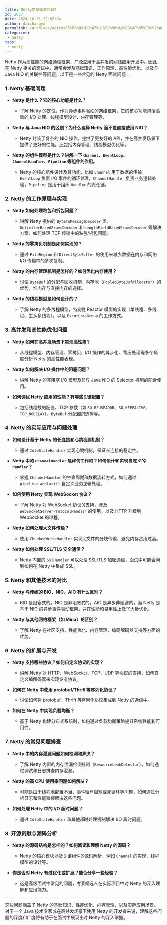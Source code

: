 ```yaml
---
title: Netty常见面试问题2
id: 1637
date: 2024-10-31 22:02:04
author: daichangya
permalink: /archives/netty%E5%B8%B8%E8%A7%81%E9%9D%A2%E8%AF%95%E9%97%AE%E9%A2%982/
categories:
 - netty
tags: 
 - netty
---
```


Netty 作为高性能的网络通信框架，广泛应用于高并发的网络应用开发中。因此，在 Netty 相关的面试中，通常会涉及基础知识、工作原理、高性能优化、以及与 Java NIO 的关联性等问题。以下是一些常见的 Netty 面试问题：

### 1\. **Netty 基础问题**

*   **Netty 是什么？它的核心功能是什么？**
    
    *   了解 Netty 的定位，作为异步事件驱动的网络框架，它的核心功能包括高效的 I/O 处理、线程模型设计、内存管理等。
*   **Netty 与 Java NIO 的区别？为什么选择 Netty 而不是直接使用 NIO？**
    
    *   Netty 封装了复杂的 NIO 操作，提供了更友好的 API，并在高并发场景下提供了更好的性能。还包括内存管理、线程模型优化等。
*   **Netty 的组件模型是什么？讲解一下 `Channel`、`EventLoop`、`ChannelHandler`、`Pipeline` 等组件的作用。**
    
    *   Netty 的核心组件设计及其功能，比如 `Channel` 用于数据的传输，`EventLoop` 负责 I/O 事件的循环处理，`ChannelHandler` 负责业务逻辑处理，`Pipeline` 是用于组织 `Handler` 的责任链。

### 2\. **Netty 的工作原理与实现**

*   **Netty 如何处理粘包和拆包问题？**
    
    *   讲解 Netty 提供的 `ByteToMessageDecoder` 类、`DelimiterBasedFrameDecoder` 和 `LengthFieldBasedFrameDecoder` 等解决方案，如何处理 TCP 传输中的粘包/拆包问题。
*   **Netty 的零拷贝机制是如何实现的？**
    
    *   通过 `FileRegion` 和 `DirectByteBuffer` 的使用来减少数据在内存和网络 I/O 传输中的多次复制。
*   **Netty 的内存管理机制是怎样的？如何优化内存使用？**
    
    *   讨论 `ByteBuf` 的分配与回收机制，内存池（`PooledByteBufAllocator`）的优势，堆内存与直接内存的选择。
*   **Netty 的线程模型是如何设计的？**
    
    *   了解 Netty 的多线程模型，特别是 Reactor 模型的实现（单线程、多线程、主从多线程），以及 `EventLoopGroup` 的工作方式。

### 3\. **高并发和高性能优化问题**

*   **Netty 如何在高并发场景下实现高性能？**
    
    *   从线程模型、内存管理、零拷贝、I/O 操作的异步化、背压处理等多个角度分析 Netty 的高性能表现。
*   **Netty 如何解决 I/O 操作中的阻塞问题？**
    
    *   讲解 Netty 的非阻塞 I/O 模型及其与 Java NIO 的 Selector 机制的配合使用。
*   **如何调优 Netty 应用的性能？有哪些关键配置？**
    
    *   包括线程数的配置、TCP 参数（如 `SO_REUSEADDR`、`SO_KEEPALIVE`、`TCP_NODELAY`）、`ByteBuf` 分配器的选择等。

### 4\. **Netty 的实际应用与问题处理**

*   **如何设计基于 Netty 的长连接和心跳检测机制？**
    
    *   通过 `IdleStateHandler` 实现心跳机制，保证长连接的稳定性。
*   **Netty 中的 `ChannelHandler` 是如何工作的？如何设计和实现自定义的 `Handler`？**
    
    *   掌握 `ChannelHandler` 的生命周期和数据流转方式，如何通过 `pipeline.addLast()` 自定义业务逻辑处理。
*   **如何使用 Netty 实现 WebSocket 协议？**
    
    *   了解 Netty 对 WebSocket 协议的支持，涉及 `WebSocketServerProtocolHandler` 的使用，以及 HTTP 升级到 WebSocket 的过程。
*   **Netty 如何处理大文件传输？**
    
    *   使用 `ChunkedWriteHandler` 实现大文件的分块传输，避免内存占用过高。
*   **Netty 如何处理 SSL/TLS 安全通信？**
    
    *   Netty 内置的 `SslHandler` 可以处理 SSL/TLS 加密通信，面试中可能会问到如何在 Netty 中集成 SSL。

### 5\. **Netty 和其他技术的对比**

*   **Netty 与传统的 BIO、NIO、AIO 有什么区别？**
    
    *   BIO 是阻塞式的，NIO 是非阻塞式的，AIO 是异步非阻塞的，而 Netty 是基于 NIO 的异步事件驱动框架，并在性能和易用性上做了大量优化。
*   **Netty 与其他网络框架（如 Mina）的区别？**
    
    *   了解 Netty 在社区支持、性能优化、内存管理、编码解码器支持等方面的优势。

### 6\. **Netty 的扩展与开发**

*   **Netty 支持哪些协议？如何自定义协议的实现？**
    
    *   讲解 Netty 对 HTTP、WebSocket、TCP、UDP 等协议的支持，如何自定义编解码器来实现专有协议。
*   **如何在 Netty 中使用 protobuf/Thrift 等序列化协议？**
    
    *   讨论如何将 protobuf、Thrift 等序列化协议集成到 Netty 的通信中。
*   **如何在 Netty 中实现负载均衡？**
    
    *   基于 Netty 构建分布式系统时，如何通过负载均衡策略提升系统性能和可用性。

### 7\. **Netty 的常见问题排查**

*   **Netty 中的内存泄漏问题如何检测和解决？**
    
    *   了解 Netty 内置的内存泄漏检测机制（`ResourceLeakDetector`），如何通过调试和日志排查内存泄漏。
*   **Netty 的高 CPU 使用率问题如何解决？**
    
    *   可能是由于线程池配置不当、事件循环阻塞或死循环等问题，如何通过分析日志和性能监控解决这些问题。
*   **如何处理 Netty 中的 I/O 超时问题？**
    
    *   通过 `IdleStateHandler` 和其他超时处理机制解决 I/O 超时问题。

### 8\. **开源贡献与源码分析**

*   **Netty 的源码结构是怎样的？如何阅读和理解 Netty 的源码？**
    
    *   Netty 的核心模块以及关键组件的源码解析，例如 `Channel` 的实现、线程模型的设计等。
*   **你是否对 Netty 有过优化或扩展？能否分享一些经验？**
    
    *   这是高级面试中常见的问题，考察候选人在实际项目中对 Netty 的深入理解和应用能力。

* * *

这些问题涵盖了 Netty 的基础知识、性能优化、内存管理、以及实际应用场景。对于一个 Java 技术专家或在高并发场景下使用 Netty 的开发者来说，理解这些问题的深度和广度将有助于在面试中展现出对 Netty 的深入掌握。